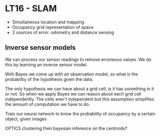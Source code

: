 # LT16 - SLAM

- Simultaneous location and mapping
- Occupancy grid representation of space
- 2 sources of error: odometry and distance sensing

## Inverse sensor models
We can process our sensor readings to remove erroneous values. We do this by learning an inverse sensor model.

With Bayes we come up with an observation model, so what is the probability of the hypothesis given the data.

The only hypothesis we can have about a grid cell, is it has something in it or not. So when we apply Bayes we can reason about each grid cell independently. The cells aren't independent but this assumption simplifies the amount of computation we have to do.

Train our neural network to know the probability of occupancy by a certain object, given images


OPTICS clustering then bayesian inference on the centroids?